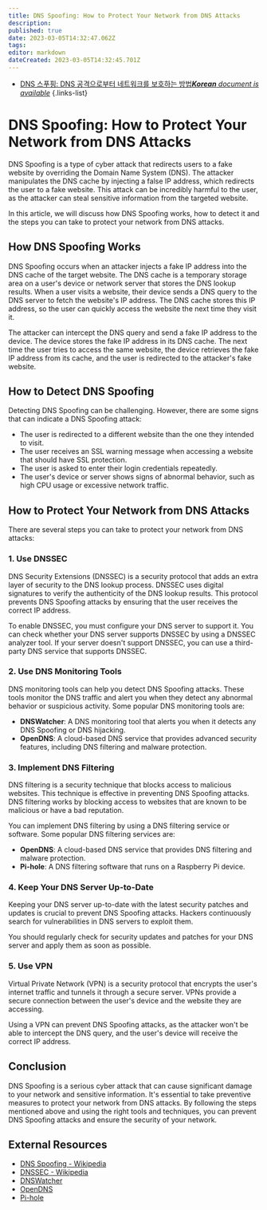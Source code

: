 ```yaml
---
title: DNS Spoofing: How to Protect Your Network from DNS Attacks
description: 
published: true
date: 2023-03-05T14:32:47.062Z
tags: 
editor: markdown
dateCreated: 2023-03-05T14:32:45.701Z
---
```


- [DNS 스푸핑: DNS 공격으로부터 네트워크를 보호하는 방법***Korean** document is available*](/ko/Knowledge-base/Network/dns-spoofing-how-to-protect-your-network-from-dns-attacks)
{.links-list}



# DNS Spoofing: How to Protect Your Network from DNS Attacks

DNS Spoofing is a type of cyber attack that redirects users to a fake website by overriding the Domain Name System (DNS). The attacker manipulates the DNS cache by injecting a false IP address, which redirects the user to a fake website. This attack can be incredibly harmful to the user, as the attacker can steal sensitive information from the targeted website. 

In this article, we will discuss how DNS Spoofing works, how to detect it and the steps you can take to protect your network from DNS attacks.

## How DNS Spoofing Works

DNS Spoofing occurs when an attacker injects a fake IP address into the DNS cache of the target website. The DNS cache is a temporary storage area on a user's device or network server that stores the DNS lookup results. When a user visits a website, their device sends a DNS query to the DNS server to fetch the website's IP address. The DNS cache stores this IP address, so the user can quickly access the website the next time they visit it.

The attacker can intercept the DNS query and send a fake IP address to the device. The device stores the fake IP address in its DNS cache. The next time the user tries to access the same website, the device retrieves the fake IP address from its cache, and the user is redirected to the attacker's fake website.

## How to Detect DNS Spoofing

Detecting DNS Spoofing can be challenging. However, there are some signs that can indicate a DNS Spoofing attack:

- The user is redirected to a different website than the one they intended to visit.
- The user receives an SSL warning message when accessing a website that should have SSL protection.
- The user is asked to enter their login credentials repeatedly.
- The user's device or server shows signs of abnormal behavior, such as high CPU usage or excessive network traffic.

## How to Protect Your Network from DNS Attacks

There are several steps you can take to protect your network from DNS attacks:

### 1. Use DNSSEC

DNS Security Extensions (DNSSEC) is a security protocol that adds an extra layer of security to the DNS lookup process. DNSSEC uses digital signatures to verify the authenticity of the DNS lookup results. This protocol prevents DNS Spoofing attacks by ensuring that the user receives the correct IP address.

To enable DNSSEC, you must configure your DNS server to support it. You can check whether your DNS server supports DNSSEC by using a DNSSEC analyzer tool. If your server doesn't support DNSSEC, you can use a third-party DNS service that supports DNSSEC.

### 2. Use DNS Monitoring Tools

DNS monitoring tools can help you detect DNS Spoofing attacks. These tools monitor the DNS traffic and alert you when they detect any abnormal behavior or suspicious activity. Some popular DNS monitoring tools are:

- **DNSWatcher**: A DNS monitoring tool that alerts you when it detects any DNS Spoofing or DNS hijacking.
- **OpenDNS**: A cloud-based DNS service that provides advanced security features, including DNS filtering and malware protection.

### 3. Implement DNS Filtering

DNS filtering is a security technique that blocks access to malicious websites. This technique is effective in preventing DNS Spoofing attacks. DNS filtering works by blocking access to websites that are known to be malicious or have a bad reputation.

You can implement DNS filtering by using a DNS filtering service or software. Some popular DNS filtering services are:

- **OpenDNS**: A cloud-based DNS service that provides DNS filtering and malware protection.
- **Pi-hole**: A DNS filtering software that runs on a Raspberry Pi device.

### 4. Keep Your DNS Server Up-to-Date

Keeping your DNS server up-to-date with the latest security patches and updates is crucial to prevent DNS Spoofing attacks. Hackers continuously search for vulnerabilities in DNS servers to exploit them.

You should regularly check for security updates and patches for your DNS server and apply them as soon as possible.

### 5. Use VPN

Virtual Private Network (VPN) is a security protocol that encrypts the user's internet traffic and tunnels it through a secure server. VPNs provide a secure connection between the user's device and the website they are accessing.

Using a VPN can prevent DNS Spoofing attacks, as the attacker won't be able to intercept the DNS query, and the user's device will receive the correct IP address.

## Conclusion

DNS Spoofing is a serious cyber attack that can cause significant damage to your network and sensitive information. It's essential to take preventive measures to protect your network from DNS attacks. By following the steps mentioned above and using the right tools and techniques, you can prevent DNS Spoofing attacks and ensure the security of your network.

## External Resources

- [DNS Spoofing - Wikipedia](https://en.wikipedia.org/wiki/DNS_spoofing)
- [DNSSEC - Wikipedia](https://en.wikipedia.org/wiki/DNS_Security_Extensions)
- [DNSWatcher](https://dnswatcher.com/)
- [OpenDNS](https://www.opendns.com/)
- [Pi-hole](https://pi-hole.net/)